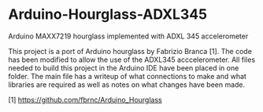 # Arduino-Hourglass-ADXL345
Arduino MAXX7219 hourglass implemented with ADXL 345 accelerometer

This project is a port of Arduino hourglass by Fabrizio Branca [1].
The code has been modified to allow the use of the ADXL345 acccelerometer.
All files needed to build this project in the Arduino IDE have been placed in one folder.
The main file has a writeup of what connections to make and what libraries are required as well as notes on what changes have been made.

[1] https://github.com/fbrnc/Arduino_Hourglass
